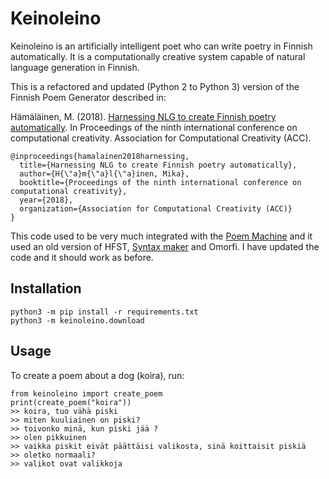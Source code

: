 # Keinoleino

Keinoleino is an artificially intelligent poet who can write poetry in Finnish automatically. It is a computationally creative system capable of natural language generation in Finnish.

This is a refactored and updated (Python 2 to Python 3) version of the Finnish Poem Generator described in:

Hämäläinen, M. (2018). [Harnessing NLG to create Finnish poetry automatically](https://www.researchgate.net/publication/336445306_Harnessing_NLG_to_Create_Finnish_Poetry_Automatically). In Proceedings of the ninth international conference on computational creativity. Association for Computational Creativity (ACC).

	@inproceedings{hamalainen2018harnessing,
	  title={Harnessing NLG to create Finnish poetry automatically},
	  author={H{\"a}m{\"a}l{\"a}inen, Mika},
	  booktitle={Proceedings of the ninth international conference on computational creativity},
	  year={2018},
	  organization={Association for Computational Creativity (ACC)}
	}

This code used to be very much integrated with the [Poem Machine](https://www.researchgate.net/publication/334118432_Poem_Machine_-_a_Co-creative_NLG_Web_Application_for_Poem_Writing) and it used an old version of HFST, [Syntax maker](https://github.com/mikahama/syntaxmaker) and Omorfi. I have updated the code and it should work as before.

## Installation

	python3 -m pip install -r requirements.txt
	python3 -m keinoleino.download

## Usage

To create a poem about a dog (koira), run:

	from keinoleino import create_poem
	print(create_poem("koira"))
	>> koira, tuo vähä piski
	>> miten kuuliainen on piski?
	>> toivonko minä, kun piski jää ?
	>> olen pikkuinen
	>> vaikka piskit eivät päättäisi valikosta, sinä koittaisit piskiä
	>> oletko normaali?
	>> valikot ovat valikkoja
